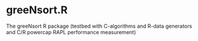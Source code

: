 # greeNsort.R
The greeNsort R package (testbed with C-algorithms and R-data generators and C/R powercap RAPL performance measurement)
